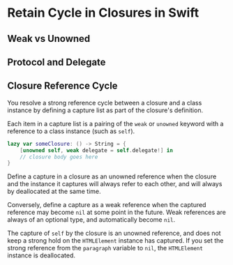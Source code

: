 # Retain Cycle in Closures in Swift


## Weak vs Unowned
## Protocol and Delegate




## Closure Reference Cycle
You resolve a strong reference cycle between a closure and a class instance by defining a capture list as part of the closure's definition.

Each item in a capture list is a pairing of the `weak` or `unowned` keyword with a reference to a class instance (such as `self`).

```swift
lazy var someClosure: () -> String = {
    [unowned self, weak delegate = self.delegate!] in
    // closure body goes here
}
```

Define a capture in a closure as an unowned reference when the closure and the instance it captures will always refer to each other, and will always by deallocated at the same time.

Conversely, define a capture as a weak reference when the captured reference may become `nil` at some point in the future. Weak references are always of an optional type, and automatically become `nil`.

The capture of `self` by the closure is an unowned reference, and does not keep a strong hold on the `HTMLElement` instance has captured. If you set the strong reference from the `paragraph` variable to `nil`, the `HTMLElement` instance is deallocated.
